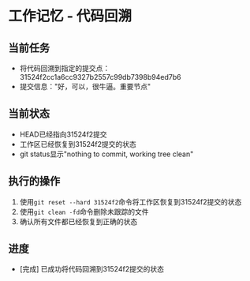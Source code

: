 # 工作记忆 - 代码回溯

## 当前任务
- 将代码回溯到指定的提交点：31524f2cc1a6cc9327b2557c99db7398b94ed7b6
- 提交信息："好，可以，很牛逼。重要节点"

## 当前状态
- HEAD已经指向31524f2提交
- 工作区已经恢复到31524f2提交的状态
- git status显示"nothing to commit, working tree clean"

## 执行的操作
1. 使用`git reset --hard 31524f2`命令将工作区恢复到31524f2提交的状态
2. 使用`git clean -fd`命令删除未跟踪的文件
3. 确认所有文件都已经恢复到正确的状态

## 进度
- [完成] 已成功将代码回溯到31524f2提交的状态 